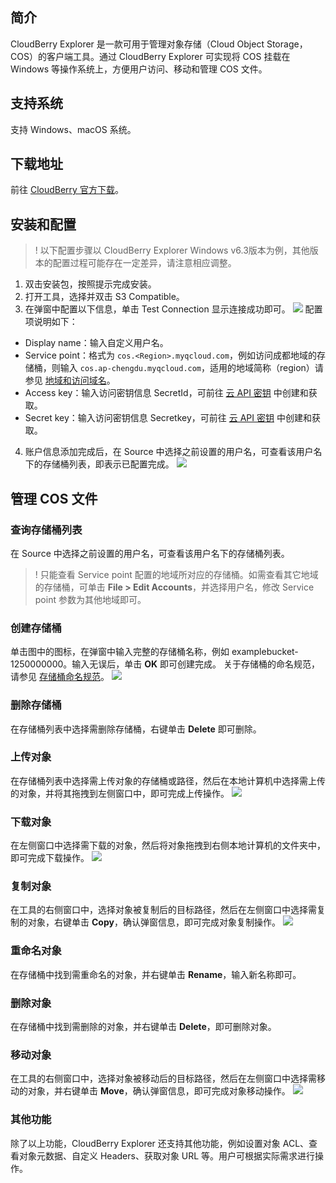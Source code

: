 ## 简介

CloudBerry Explorer 是一款可用于管理对象存储（Cloud Object Storage，COS）的客户端工具。通过 CloudBerry Explorer 可实现将 COS 挂载在 Windows 等操作系统上，方便用户访问、移动和管理 COS 文件。


## 支持系统

支持 Windows、macOS 系统。

## 下载地址

前往 [CloudBerry 官方下载](https://www.cloudberrylab.com/download-thanks.aspx?prod=cbes3free&src=ms)。

## 安装和配置

>! 以下配置步骤以 CloudBerry Explorer Windows v6.3版本为例，其他版本的配置过程可能存在一定差异，请注意相应调整。
>

1. 双击安装包，按照提示完成安装。
2. 打开工具，选择并双击 S3 Compatible。
3. 在弹窗中配置以下信息，单击 Test Connection 显示连接成功即可。
![](https://qcloudimg.tencent-cloud.cn/raw/c7c351ac3c8fbabcf635ae7699fb3dba.png)
配置项说明如下：
 - Display name：输入自定义用户名。
 - Service point：格式为 `cos.<Region>.myqcloud.com`，例如访问成都地域的存储桶，则输入 `cos.ap-chengdu.myqcloud.com`，适用的地域简称（region）请参见 [地域和访问域名](https://intl.cloud.tencent.com/document/product/436/6224)。
 - Access key：输入访问密钥信息 SecretId，可前往 [云 API 密钥](https://console.cloud.tencent.com/capi) 中创建和获取。
 - Secret key：输入访问密钥信息 Secretkey，可前往 [云 API 密钥](https://console.cloud.tencent.com/capi) 中创建和获取。
4. 账户信息添加完成后，在 Source 中选择之前设置的用户名，可查看该用户名下的存储桶列表，即表示已配置完成。
![](https://qcloudimg.tencent-cloud.cn/raw/5b001159dea9eada859a06014d1cbdfd.png)

## 管理 COS 文件

### 查询存储桶列表

在 Source 中选择之前设置的用户名，可查看该用户名下的存储桶列表。

>! 只能查看 Service point 配置的地域所对应的存储桶。如需查看其它地域的存储桶，可单击 **File > Edit Accounts**，并选择用户名，修改 Service point 参数为其他地域即可。
>

### 创建存储桶

单击图中的图标，在弹窗中输入完整的存储桶名称，例如 examplebucket-1250000000。输入无误后，单击 **OK** 即可创建完成。
关于存储桶的命名规范，请参见 [存储桶命名规范](https://intl.cloud.tencent.com/document/product/436/13312)。
![](https://qcloudimg.tencent-cloud.cn/raw/9192916f402017e27f8b233ac2c72c9e.png)

### 删除存储桶

在存储桶列表中选择需删除存储桶，右键单击 **Delete** 即可删除。


### 上传对象

在存储桶列表中选择需上传对象的存储桶或路径，然后在本地计算机中选择需上传的对象，并将其拖拽到左侧窗口中，即可完成上传操作。
![](https://qcloudimg.tencent-cloud.cn/raw/92aea7e39697ab46bb29f430bc58206a.png)

### 下载对象

在左侧窗口中选择需下载的对象，然后将对象拖拽到右侧本地计算机的文件夹中，即可完成下载操作。
![](https://qcloudimg.tencent-cloud.cn/raw/1ed1432256fd44ac2f9739f6fda263b1.png)

### 复制对象

在工具的右侧窗口中，选择对象被复制后的目标路径，然后在左侧窗口中选择需复制的对象，右键单击 **Copy**，确认弹窗信息，即可完成对象复制操作。
![](https://qcloudimg.tencent-cloud.cn/raw/5d1801cd20fe1885ee6e16ddec1139c5.png)

### 重命名对象

在存储桶中找到需重命名的对象，并右键单击 **Rename**，输入新名称即可。


### 删除对象

在存储桶中找到需删除的对象，并右键单击 **Delete**，即可删除对象。

### 移动对象

在工具的右侧窗口中，选择对象被移动后的目标路径，然后在左侧窗口中选择需移动的对象，并右键单击 **Move**，确认弹窗信息，即可完成对象移动操作。
![](https://qcloudimg.tencent-cloud.cn/raw/5b4f20a2f400bf24f70dde5b93ed8053.png)


### 其他功能

除了以上功能，CloudBerry Explorer 还支持其他功能，例如设置对象 ACL、查看对象元数据、自定义 Headers、获取对象 URL 等。用户可根据实际需求进行操作。


